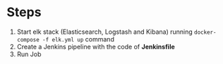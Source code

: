 Steps
=====

1. Start elk stack (Elasticsearch, Logstash and Kibana) running `docker-compose -f elk.yml up` command
2. Create a Jenkins pipeline with the code of **Jenkinsfile**
3. Run Job

